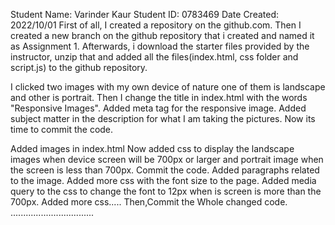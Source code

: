 Student Name: Varinder Kaur
Student ID: 0783469
Date Created: 2022/10/01
 First of all, I created a repository on the github.com.
 Then I created a new branch on the github repository that i created and named it as Assignment 1.
 Afterwards, i download the starter files provided by the instructor, unzip that and added 
 all the files(index.html, css folder and script.js) to the github repository.

 I clicked two images with my own device of nature one of them is landscape and other is portrait.
 Then I change the title in index.html with the words "Responsive Images".
 Added meta tag for the responsive image.
 Added subject matter in the description for what I am taking the pictures.
 Now its time to commit the code.

 Added images in index.html
 Now added css  to display the landscape images when device screen will be 700px or larger and portrait image when the screen is less than 700px.
 Commit the code.
 Added paragraphs related to the image.
 Added more css with the font size to the page.
 Added media query to the css to change the font to 12px when is screen is more than the 700px.
 Added more css.....
 Then,Commit the Whole changed code.
 .................................
